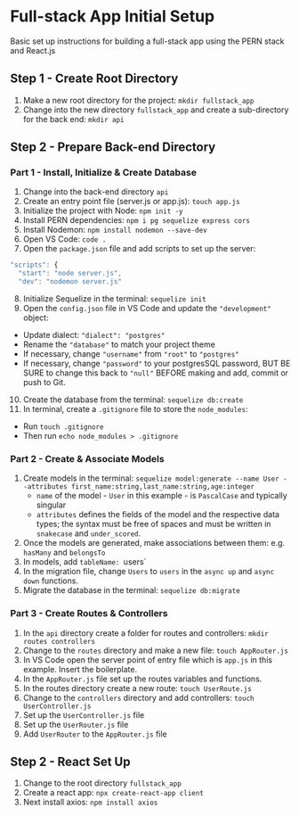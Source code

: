 # Full-stack App Initial Setup
Basic set up instructions for building a full-stack app using the PERN stack and React.js

## Step 1 - Create Root Directory
1. Make a new root directory for the project: `mkdir fullstack_app`
2. Change into the new directory `fullstack_app` and create a sub-directory for the back end: `mkdir api`

## Step 2 - Prepare Back-end Directory
### Part 1 - Install, Initialize & Create Database
1. Change into the back-end directory `api`
2. Create an entry point file (server.js or app.js): `touch app.js`
3. Initialize the project with Node: `npm init -y`
4. Install PERN dependencies: `npm i pg sequelize express cors`
5. Install Nodemon: `npm install nodemon --save-dev`
6. Open VS Code: `code .`
7. Open the `package.json` file and add scripts to set up the server:
```javascript
"scripts": {
  "start": "node server.js",
  "dev": "nodemon server.js"
```
8. Initialize Sequelize in the terminal: `sequelize init`
9. Open the `config.json` file in VS Code and update the `"development"` object:
  * Update dialect: `"dialect": "postgres"`
  * Rename the `"database"` to match your project theme
  * If necessary, change `"username"` from `"root"` to `"postgres"`
  * If necessary, change `"password"` to your postgresSQL password, BUT BE SURE to change this back to `"null"` BEFORE making and add, commit or push to Git.
10. Create the database from the terminal: `sequelize db:create`
11. In terminal, create a `.gitignore` file to store the `node_modules`:
  * Run `touch .gitignore`
  * Then run `echo node_modules > .gitignore`

### Part 2 - Create & Associate Models
1. Create models in the terminal: `sequelize model:generate --name User --attributes first_name:string,last_name:string,age:integer`
    * `name` of the model - `User` in this example - is `PascalCase` and typically singular
    * `attributes` defines the fields of the model and the respective data types; the syntax must be free of spaces and must be written in `snakecase` and `under_scored`.
2. Once the models are generated, make associations between them: e.g. `hasMany` and `belongsTo`
3. In models, add `tableName: `users`
4. In the migration file, change `Users` to `users` in the `async up` and `async down` functions. 
5. Migrate the database in the terminal: `sequelize db:migrate`

### Part 3 - Create Routes & Controllers
1. In the `api` directory create a folder for routes and controllers: `mkdir routes controllers`
2. Change to the `routes` directory and make a new file: `touch AppRouter.js`
3. In VS Code open the server point of entry file which is `app.js` in this example. Insert the boilerplate.
4. In the `AppRouter.js` file set up the routes variables and functions.
5. In the routes directory create a new route: `touch UserRoute.js`
6. Change to the `controllers` directory and add controllers: `touch UserController.js`
7. Set up the `UserController.js` file
8. Set up the `UserRouter.js` file
9. Add `UserRouter` to the `AppRouter.js` file

## Step 2 - React Set Up
1. Change to the root directory `fullstack_app`
2. Create a react app: `npx create-react-app client`
3. Next install axios: `npm install axios`




